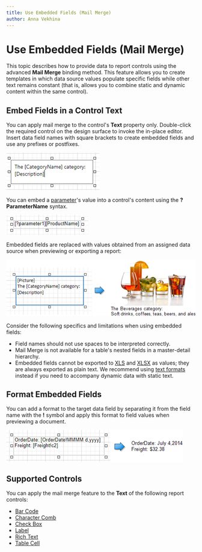 ```yaml
---
title: Use Embedded Fields (Mail Merge)
author: Anna Vekhina
---
```

# Use Embedded Fields (Mail Merge)

This topic describes how to provide data to report controls using the advanced **Mail Merge** binding method. This feature allows you to create templates in which data source values populate specific fields while other text remains constant (that is, allows you to combine static and dynamic content within the same control).

## <a name="embedfields"></a>Embed Fields in a Control Text
You can apply mail merge to the control's **Text** property only. Double-click the required control on the design surface to invoke the in-place editor. Insert data field names with square brackets to create embedded fields and use any prefixes or postfixes.

![](../../../images/eurd-web-mail-merge-insert-data-fields.png)

You can embed a [parameter](../shape-report-data/use-report-parameters.md)'s value into a control's content using the **?ParameterName** syntax.

![](../../../images/eurd-web-mail-merge-insert-parameters.png)

Embedded fields are replaced with values obtained from an assigned data source when previewing or exporting a report:

![](../../../images/eurd-web-mail-merge-preview-result.png)

Consider the following specifics and limitations when using embedded fields:

* Field names should not use spaces to be interpreted correctly.
* Mail Merge is not available for a table's nested fields in a master-detail hierarchy.
* Embedded fields cannot be exported to [XLS](../../document-viewer/exporting/xls-specific-export-options.md) and [XLSX](../../document-viewer/exporting/xlsx-specific-export-options.md) as values; they are always exported as plain text. We recommend using [text formats](../shape-report-data/shape-data-expression-bindings/format-data.md) instead if you need to accompany dynamic data with static text.

## <a name="formatfields"></a>Format Embedded Fields

You can add a format to the target data field by separating it from the field name with the **!** symbol and apply this format to field values when previewing a document.

![](../../../images/eurd-web-mail-merge-format-string-result.png)

## <a name="supportedcontrols"></a>Supported Controls
You can apply the mail merge feature to the **Text** of the following report controls:

* [Bar Code](../use-report-elements/use-bar-codes.md)
* [Character Comb](../use-report-elements/use-basic-report-controls/character-comb.md)
* [Check Box](../use-report-elements/use-basic-report-controls/check-box.md)
* [Label](../use-report-elements/use-basic-report-controls/label.md)
* [Rich Text](../use-report-elements/use-basic-report-controls/rich-text.md)
* [Table Cell](../use-report-elements/use-tables.md)